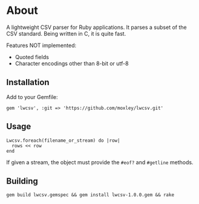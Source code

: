 # About
A lightweight CSV parser for Ruby applications. It parses a subset of the CSV standard.
Being written in C, it is quite fast.

Features NOT implemented:
* Quoted fields
* Character encodings other than 8-bit or utf-8

## Installation
Add to your Gemfile:
```
gem 'lwcsv', :git => 'https://github.com/moxley/lwcsv.git'
```

## Usage
```
Lwcsv.foreach(filename_or_stream) do |row|
  rows << row
end
```

If given a stream, the object must provide the `#eof?` and `#getline` methods.

## Building
```
gem build lwcsv.gemspec && gem install lwcsv-1.0.0.gem && rake
```
